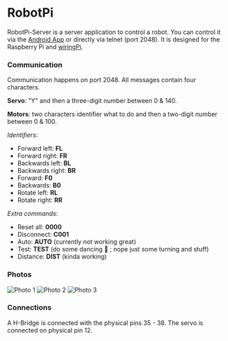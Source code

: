 # RobotPi

RobotPi-Server is a server application to control a robot. You can control it via the [Android App](https://github.com/z3ntu/robotpi_client_android) or directly via telnet (port 2048).
It is designed for the Raspberry Pi and [wiringPi](http://wiringpi.com/).

### Communication
Communication happens on port 2048. All messages contain four characters.

**Servo**: "Y" and then a three-digit number between 0 & 140.

**Motors**: two characters identifier what to do and then a two-digit number between 0 & 100.

*Identifiers*:
- Forward left: **FL**
- Forward right: **FR**
- Backwards left: **BL**
- Backwards right: **BR**
- Forward: **F0**
- Backwards: **B0**
- Rotate left: **RL**
- Rotate right: **RR**

*Extra commands*:
- Reset all:        **0000**
- Disconnect:       **C001**
- Auto:             **AUTO** (currently not working great)
- Test:             **TEST** (do some dancing :dancers: ; nope just some turning and stuff)
- Distance:         **DIST** (kinda working)

### Photos
![Photo 1](http://z3ntu.github.io/images/robotpi_1.jpg)
![Photo 2](http://z3ntu.github.io/images/robotpi_2.jpg)
![Photo 3](http://z3ntu.github.io/images/robotpi_3.jpg)

### Connections
A H-Bridge is connected with the physical pins 35 - 38.
The servo is connected on physical pin 12.
